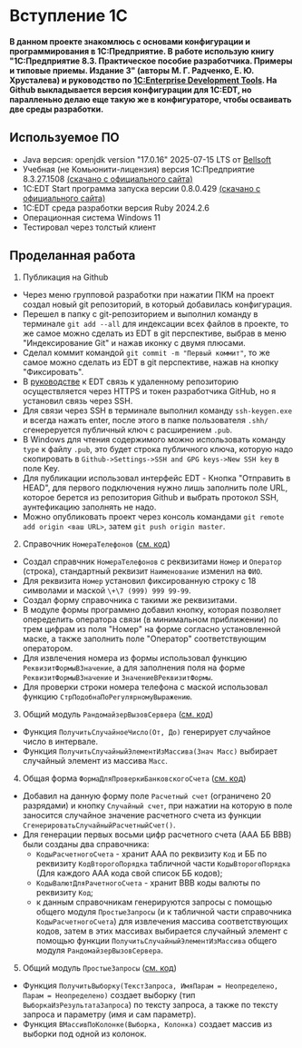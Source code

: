 # Вступление 1С
#### В данном проекте знакомлюсь с основами конфигурации и программирования в 1С:Предприятие. В работе использую книгу "1C:Предприятие 8.3. Практическое пособие разработчика. Примеры и типовые приемы. Издание 3" (авторы М. Г. Радченко, Е. Ю. Хрусталева) и руководство по [1C:Enterprise Development Tools](https://its.1c.ru/db/edtdoc). На Github выкладывается версия конфигурации для 1С:EDT, но паралленьно делаю еще такую же в конфигураторе, чтобы осваивать две среды разработки.
## Используемое ПО
- Java версия: openjdk version "17.0.16" 2025-07-15 LTS от [Bellsoft](https://github.com/bell-sw/Liberica/releases)
- Учебная (не Комьюнити-лицензия) версия 1С:Предприятие 8.3.27.1508 [(скачано с официального сайта)](https://v8.1c.ru/podderzhka-i-obuchenie/uchebnye-versii/distributiv-1s-predpriyatie-8-3-versiya-dlya-obucheniya-programmirovaniyu/)
- 1С:EDT Start программа запуска версии 0.8.0.429 [(скачано с официального сайта)](https://edt.1c.ru/)
- 1C:EDT среда разработки версия Ruby 2024.2.6
- Операционная система Windows 11
- Тестировал через толстый клиент

## Проделанная работа
1. Публикация на Github
- Через меню групповой разработки при нажатии ПКМ на проект создал новый git репозиторий, в который добавилась конфигурация.
- Перешел в папку с git-репозиторием и выполнил команду в терминале `git add --all` для индексации всех файлов в проекте, то же самое можно сделать из EDT в git перспективе, выбрав в меню "Индексирование Git" и нажав иконку с двумя плюсами.
- Сделал коммит командой `git commit -m "Первый коммит"`, то же самое можно сделать из EDT в git перспективе, нажав на кнопку "Фиксировать".
- В [руководстве](https://its.1c.ru/db/edtdoc#content:263:hdoc) к EDT связь к удаленному репозиторию осуществляется через HTTPS и токен разработчика GitHub, но я установил связь через SSH.
- Для связи через SSH в терминале выполнил команду `ssh-keygen.exe` и всегда нажать enter, после этого в папке пользователя `.shh/` сгенереруется публичный ключ с расширением `.pub`.
- В Windows для чтения содержимого можно использовать команду `type` к файлу `.pub`, это будет строка публичного ключа, которую надо скопировать в `Github->Settings->SSH and GPG keys->New SSH key` в поле Key.
- Для публикации использовал интерфейс EDT - Кнопка "Отправить в HEAD", для первого подключения нужно лишь заполнить поле URL, которое берется из репозитория Github и выбрать протокол SSH, аунтефикацию заполнять не надо.
- Можно опубликовать проект через консоль командами `git remote add origin <ваш URL>`, затем `git push origin master`.

2. Справочник `НомераТелефонов` ([см. код](https://github.com/MaxDSC/intro_1c/blob/master/ТестоваяКонфигурация1/src/Catalogs/НомераТелефонов/Forms/ФормаЭлемента/Module.bsl))
  - Создал справчник `НомераТелефонов` с реквизитами `Номер` и `Оператор` (строка), стандартный реквизит `Наименование` изменил на `ФИО`.
  - Для реквизита `Номер` установил фиксированную строку с 18 символами и маской `\+\7 (999) 999 99-99`.
  - Создал форму справочника с такими же реквизитами.
  - В модуле формы программно добавил кнопку, которая позволяет опеределить оператора связи (в минимальном приближении) по трем цифрам из поля "Номер" на форме согласно установленной маске, а также заполнить поле "Оператор" соответствующим оператором.
  - Для извлечения номера из формы использовал функцию `РеквизитФормыВЗначение`, а для заполнения поля на форме `РеквизитФормыВЗначение` и `ЗначениеВРеквизитФормы`.
  - Для проверки строки номера телефона с маской использовал функцию `СтрПодобнаПоРегулярномуВыражению`.
3. Общий модуль `РандомайзерВызовСервера` ([см. код](https://github.com/MaxDSC/intro_1c/blob/develop/ТестоваяКонфигурация1/src/CommonModules/РандомайзерВызовСервера/Module.bsl))
  - Функция `ПолучитьСлучайноеЧисло(От, До)` генерирует случайное число в интервале.
  - Функция `ПолучитьСлучайныйЭлементИзМассива(Знач Масс)` выбирает случайный элемент из массива `Масс`.
4. Общая форма `ФормаДляПроверкиБанковскогоСчета` ([см. код](https://github.com/MaxDSC/intro_1c/blob/develop/ТестоваяКонфигурация1/src/CommonForms/ФормаДляПроверкиБанковскогоСчета/Module.bsl))
  - Добавил на данную форму поле `Расчетный счет` (ограничено 20 разрядами) и кнопку `Случайный счет`, при нажатии на которую в поле заносится случайное значение расчетного счета из функции `СгенерироватьСлучайныйРасчетныйСчет()`.
  - Для генерации первых восьми цифр расчетного счета (ААА ББ ВВВ) были созданы два справочника: 
    - `КодыРасчетногоСчета` - хранит ААА по реквизиту `Код` и ББ по реквизиту `КодВторогоПорядка` табличной части `КодыВторогоПорядка` (Для каждого ААА кода свой список ББ кодов);
	- `КодыВалютДляРачетногоСчета` - хранит ВВВ коды валюты по реквизиту `Код`;
	- к данным справочникам генерируются запросы с помощью общего модуля `ПростыеЗапросы`  (и к табличной части справочника `КодыРасчетногоСчета`) для извлечения массива соответствующих кодов, затем в этих масcивах выбирается случайный элемент с помощью функции `ПолучитьСлучайныйЭлементИзМассива` общего модуля `РандомайзерВызовСервера`.	
5. Общий модуль `ПростыеЗапросы` ([см. код](https://github.com/MaxDSC/intro_1c/blob/develop/ТестоваяКонфигурация1/src/CommonModules/ПростыеЗапросы/Module.bsl))
  - Функция `ПолучитьВыборку(ТекстЗапроса, ИмяПарам = Неопределено, Парам = Неопределено)` создает выборку (тип `ВыборкаИзРезультатаЗапроса`) по тексту запроса, а также по тексту запроса и параметру (имя и сам параметр).
  - Функция `ВМассивПоКолонке(Выборка, Колонка)` создает массив из выборки под одной из колонок.
